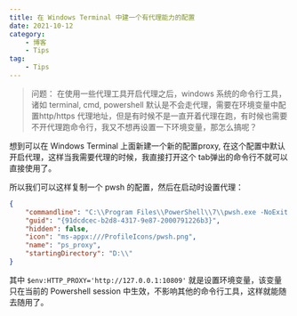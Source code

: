 ```yaml
---
title: 在 Windows Terminal 中建一个有代理能力的配置
date: 2021-10-12
category:
    - 博客
    - Tips
tag:
    - Tips
---
```


> 问题： 在使用一些代理工具开启代理之后，windows 系统的命令行工具，诸如 terminal, cmd, powershell 默认是不会走代理，需要在环境变量中配置http/https 代理地址，但是有时候不是一直开着代理在跑，有时候也需要不开代理跑命令行，我又不想再设置一下环境变量，那怎么搞呢？

想到可以在 Windows Terminal 上面新建一个新的配置proxy, 在这个配置中默认开启代理，这样当我需要代理的时候，我直接打开这个 tab弹出的命令行不就可以直接使用了。

所以我们可以这样复制一个 pwsh 的配置，然后在启动时设置代理：

```json
{
    "commandline": "C:\\Program Files\\PowerShell\\7\\pwsh.exe -NoExit -Command \"& {$env:HTTP_PROXY='http://127.0.0.1:10809';$env:HTTPS_PROXY='http://127.0.0.1:10809'}\" ",
    "guid": "{91dcdcec-b2d8-4317-9e87-2000791226b3}",
    "hidden": false,
    "icon": "ms-appx:///ProfileIcons/pwsh.png",
    "name": "ps_proxy",
    "startingDirectory": "D:\\"
}

```

其中 `$env:HTTP_PROXY='http://127.0.0.1:10809'` 就是设置环境变量，该变量只在当前的 Powershell session 中生效，不影响其他的命令行工具，这样就能随去随用了。

